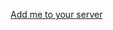 [Add me to your server](https://discord.com/oauth2/authorize?client_id=775718110686085141&scope=bot&permissions=2048)
